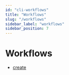 ```yaml
---
id: "cli-workflows"
title: "Workflows"
slug: "/workflows"
sidebar_label: "workflows"
sidebar_position: 7
---
```


# Workflows

* [create](/cli/workflows/create)